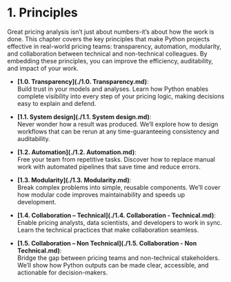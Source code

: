 # 1. Principles

Great pricing analysis isn’t just about numbers-it’s about how the work is done. This chapter covers the key principles that make Python projects effective in real-world pricing teams: transparency, automation, modularity, and collaboration between technical and non-technical colleagues. By embedding these principles, you can improve the efficiency, auditability, and impact of your work.

- **[1.0. Transparency](./1.0. Transparency.md)**:  
  Build trust in your models and analyses. Learn how Python enables complete visibility into every step of your pricing logic, making decisions easy to explain and defend.

- **[1.1. System design](./1.1. System design.md)**:  
  Never wonder how a result was produced. We’ll explore how to design workflows that can be rerun at any time-guaranteeing consistency and auditability.

- **[1.2. Automation](./1.2. Automation.md)**:  
  Free your team from repetitive tasks. Discover how to replace manual work with automated pipelines that save time and reduce errors.

- **[1.3. Modularity](./1.3. Modularity.md)**:  
  Break complex problems into simple, reusable components. We’ll cover how modular code improves maintainability and speeds up development.

- **[1.4. Collaboration – Technical](./1.4. Collaboration - Technical.md)**:  
  Enable pricing analysts, data scientists, and developers to work in sync. Learn the technical practices that make collaboration seamless.

- **[1.5. Collaboration – Non Technical](./1.5. Collaboration - Non Technical.md)**:  
  Bridge the gap between pricing teams and non-technical stakeholders. We’ll show how Python outputs can be made clear, accessible, and actionable for decision-makers.
